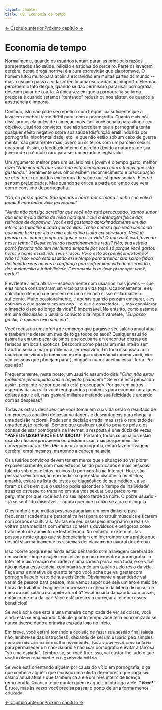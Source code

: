 ```yaml
---
layout: chapter
title: 08. Economia de tempo 
---
```

<div class="pagination-selector">
<a href="07-do-que-estou-desistindo.html" class="chapter-btn">&larr; Capítulo anterior</a>
<a href="09-saude.html" class="chapter-btn">Próximo capítulo &#8594;</a>
</div>

# Economia de tempo

Normalmente, quando os usuários tentam parar, as principais razões apresentadas são saúde, religião e estigma do parceiro. Parte da lavagem cerebral dessa droga horrível é a pura escravidão que ela promove. O homem lutou muito para abolir a escravidão em muitas partes do mundo -- mas o usuário passa a vida sofrendo uma escravidão autoimposta. Eles não percebem o fato de que, quando se dão permissão para usar pornografia, desejam parar de usá-la. A única vez em que a pornografia se torna preciosa é quando estamos "tentando" reduzir ou nos abster, ou quando a abstinência é imposta.

Contudo, isto não pode ser repetido com frequência suficiente que a lavagem cerebral torne difícil parar com a pornografia. Quanto mais nós dissiparmos ela antes de começar, mais fácil você achará para atingir seu objetivo. Usuários convictos, que não acreditam que a pornografia tenha qualquer efeito negativo sobre sua saúde (disfunção erétil induzida por pornografia, hipofrontalidade, etc.) e que não estão sob um cabo de guerra mental, são geralmente mais jovens ou solteiros com um parceiro sexual ocasional. Assim, o feedback interno é perdido devido à natureza de sua juventude ou é muito raro para ser observado e registrado.

Um argumento melhor para um usuário mais jovem é o tempo gasto, melhor dizer "*Não acredito que você não está preocupado com o tempo que está gastando.*" Geralmente seus olhos exibem reconhecimento e preocupação se eles forem criticados em termos de saúde ou estigmas sociais. Eles se sentem prejudicados. Mas quando se critica a perda de tempo que vem com o consumo de pornografia...

"*Oh, eu posso gastar. São apenas x horas por semana e acho que vale a pena. É meu único vício prazeroso.*"

"*Ainda não consigo acreditar que você não está preocupado. Vamos supor que uma média diária de meia hora que inclui a drenagem física das retiradas de dopamina. Você está gastando aproximadamente um dia inteiro de trabalho a cada quinze dias. Tenho certeza que você concorda que meia hora por dia é uma estimativa muito conservadora. Você já pensou em quanto tempo vai gastar na sua vida? O que você está fazendo nesse tempo? Desenvolvendo relacionamentos reais? Não, sua estrela pornô favorita não tem nenhuma simpatia por você só porque você gastou horas e horas assistindo seus vídeos. Você está desperdiçando tempo! Não só isso, você está usando esse tempo para arruinar sua saúde física, destruindo seus nervos e confiança para sofrer uma vida de escravidão, dor, melancolia e irritabilidade. Certamente isso deve preocupar você, certo?*"

É evidente a esta altura -- especialmente com usuários mais jovens -- que eles nunca consideraram um vício para a vida toda. Ocasionalmente, eles calculam o tempo que perdem em uma semana e isso é alarmante o suficiente. Muito ocasionalmente, e apenas quando pensam em parar, eles estimam o que gastam em um ano -- o que é assustador --, mas considerar o impacto disso ao longo da vida? É impensável. No entanto, como estamos em uma discussão, o usuário convicto dirá impulsivamente, *"Eu posso gastar, é apenas uma semana"*. 

Você recusaria uma oferta de emprego que pagasse seu salário anual atual e também lhe desse um mês de folga todos os anos? Qualquer usuário assinaria em um piscar de olhos e se ocuparia em encontrar ofertas de feriados em locais exóticos. Descobrir como passar um mês inteiro sem trabalho seria o maior problema a ser resolvido. Em toda discussão com usuários convictos (e tenha em mente que estes não são como você, não são pessoas que planejam parar), ninguém nunca aceitou essa oferta. Por que não?

Frequentemente, neste ponto, um usuário assumido dirá: "*Olha, não estou realmente preocupado com o aspecto financeiro.*" Se você está pensando assim, pergunte-se por que não está preocupado. Por que em outros aspectos da sua vida você terá grandes problemas para economizar alguns dólares aqui e ali, mas gastará milhares matando sua felicidade e arcando com as despesas?

Todas as outras decisões que você tomar em sua vida serão o resultado de um processo analítico de pesar vantagens e desvantagens para chegar a uma decisão racional. Pode ser a decisão errada, mas será o resultado de uma dedução racional. Sempre que qualquer usuário pesa os prós e os contras de usar pornografia na Internet, a resposta é uma dúzia de vezes, **"PARE DE USAR! VOCÊ É UM IDIOTA!"** Portanto, todos os usuários estão usando não porque querem ou decidem usar, mas porque eles não conseguem parar. Eles ***têm*** que usar pornografia, então fazem lavagem cerebral em si mesmos, mantendo a cabeça na areia.

Os usuários convictos devem ter em mente que a situação só vai piorar exponencialmente, com mais estudos sendo publicados e mais pessoas falando sobre os efeitos nocivos da pornografia na Internet. Hoje, são pessoas sem formação em medicina que estão discutindo os efeitos; amanhã, estará na lista de testes de diagnóstico do seu médico. Já se foram os dias em que o usuário podia esconder o 'tempo de inatividade' atrás do estresse do trabalho em sua vida sexual. Seu parceiro vai perguntar por que você está no seu laptop tarde da noite. O pobre usuário -- já se sentindo miserável -- agora quer que o chão se abra e o engula.

O estranho é que muitas pessoas pagariam um bom dinheiro para frequentar academias e personal trainers para construir músculos e ficarem com corpos esculturais. Muitas em seu desespero imaginário (e real) se voltam para medidas com efeitos colaterais duvidosos e perigosos como tratamento de aumento de testosterona. No entanto, existem muitas pessoas neste grupo que se beneficiariam em interromper uma prática que destrói sistematicamente os sistemas de relaxamento natural do cérebro.

Isso ocorre porque eles ainda estão pensando com a lavagem cerebral de um usuário. Limpe a sujeira dos olhos por um momento: a pornografia na Internet é uma reação em cadeia e uma cadeia para a vida toda, e se você não quebrar essa cadeia, continuará sendo um usuário pelo resto da vida. Faça uma estimativa de quanto tempo você acha que vai gastar com pornografia pelo resto de sua existência. Obviamente a quantidade vai variar de pessoa para pessoa, mas vamos supor que seja um ano e meio de horas de trabalho. Imagine se houvesse um cheque da loteria de um ano e meio do seu salário no tapete amanhã? Você estaria dançando com prazer, então comece a dançar! Você está prestes a começar a receber esses benefícios!

Se você acha que esta é uma maneira complicada de ver as coisas, você ainda está se enganando. Calcule quanto tempo você teria economizado se nunca tivesse dado a primeira espiada logo no início.

Em breve, você estará tomando a decisão de fazer sua sessão final (ainda não, lembre-se das instruções!), deixando de ser um usuário pelo simples meio de não cair na armadilha novamente. Tudo o que você precisa fazer para permanecer um não-usuário é não usar pornografia e evitar a famosa "só uma espiada". Lembre-se, se você fizer isso, vai custar-lhe tudo o que você estimou que será o seu ganho de salário.

Se você está orientando alguém por causa do vício em pornografia, diga que conhece alguém que recusou uma oferta de emprego que paga seu salário anual atual e que também dá a ele um mês inteiro de licença remunerada. Quando te perguntar quem é aquele idiota diga a ele, ***"Você!"*** É rude, mas às vezes você precisa passar o ponto de uma forma menos educada.

<div class="pagination-selector">
<a href="07-do-que-estou-desistindo.html" class="chapter-btn">&larr; Capítulo anterior</a>
<a href="09-saude.html" class="chapter-btn">Próximo capítulo &#8594;</a>
</div>
